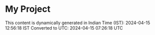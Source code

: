 # My Project

This content is dynamically generated in Indian Time (IST): 2024-04-15 12:56:18 IST
Converted to UTC: 2024-04-15 07:26:18 UTC
